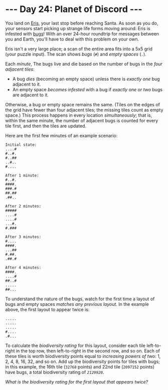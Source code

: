 # --- Day 24: Planet of Discord ---

<p>You land on <a href="https://en.wikipedia.org/wiki/Eris_(dwarf_planet)">Eris</a>, your last stop before reaching Santa.  As soon as you do, your sensors start picking up strange life forms moving around: Eris is infested with <a href="https://www.nationalgeographic.org/thisday/sep9/worlds-first-computer-bug/">bugs</a>! With an <span title="For a sad version of this story, look up Voices of a Distant Star.">over 24-hour roundtrip</span> for messages between you and Earth, you'll have to deal with this problem on your own.</p>
<p>Eris isn't a very large place; a scan of the entire area fits into a 5x5 grid (your puzzle input). The scan shows <em>bugs</em> (<code>#</code>) and <em>empty spaces</em> (<code>.</code>).</p>
<p>Each <em>minute</em>, The bugs live and die based on the number of bugs in the <em>four adjacent tiles</em>:</p>
<ul>
<li>A bug <em>dies</em> (becoming an empty space) unless there is <em>exactly one</em> bug adjacent to it.</li>
<li>An empty space <em>becomes infested</em> with a bug if <em>exactly one or two</em> bugs are adjacent to it.</li>
</ul>
<p>Otherwise, a bug or empty space remains the same.  (Tiles on the edges of the grid have fewer than four adjacent tiles; the missing tiles count as empty space.) This process happens in every location <em>simultaneously</em>; that is, within the same minute, the number of adjacent bugs is counted for every tile first, and then the tiles are updated.</p>
<p>Here are the first few minutes of an example scenario:</p>

```text
Initial state:
....#
#..#.
#..##
..#..
#....

After 1 minute:
#..#.
####.
###.#
##.##
.##..

After 2 minutes:
#####
....#
....#
...#.
#.###

After 3 minutes:
#....
####.
...##
#.##.
.##.#

After 4 minutes:
####.
....#
##..#
.....
##...
```

<p>To understand the nature of the bugs, watch for the first time a layout of bugs and empty spaces <em>matches any previous layout</em>. In the example above, the first layout to appear twice is:</p>

```text
.....
.....
.....
#....
.#...
```

<p>To calculate the <em>biodiversity rating</em> for this layout, consider each tile left-to-right in the top row, then left-to-right in the second row, and so on. Each of these tiles is worth biodiversity points equal to <em>increasing powers of two</em>: 1, 2, 4, 8, 16, 32, and so on.  Add up the biodiversity points for tiles with bugs; in this example, the 16th tile (<code>32768</code> points) and 22nd tile (<code>2097152</code> points) have bugs, a total biodiversity rating of <code><em>2129920</em></code>.</p>
<p><em>What is the biodiversity rating for the first layout that appears twice?</em></p>
